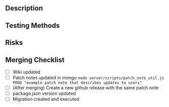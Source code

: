 ## Description

## Testing Methods

## Risks

## Merging Checklist
- [ ] Wiki updated
- [ ] Patch notes updated in mongo `node server/scripts/patch_note_util.js PROD "example patch note that describes updates to users"`
- [ ] (After merging) Create a new github release with the same patch note
- [ ] package.json version updated
- [ ] Migration created and executed
